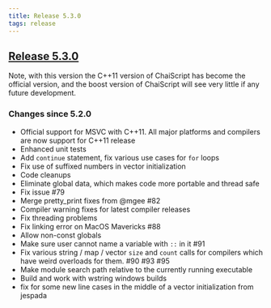 ```yaml
---
title: Release 5.3.0
tags: release
---
```

## [Release 5.3.0](https://github.com/ChaiScript/ChaiScript/releases/tag/Release-5.3.0 "Release 5.3.0")

Note, with this version the C++11 version of ChaiScript has become the official version, and the boost version of ChaiScript will see very little if any future development.

### Changes since 5.2.0

  * Official support for MSVC with C++11. All major platforms and compilers are now support for C++11 release
  * Enhanced unit tests
  * Add `continue` statement, fix various use cases for `for`  loops
  * Fix use of suffixed numbers in vector initialization
  * Code cleanups
  * Eliminate global data, which makes code more portable and thread safe
  * Fix issue #79
  * Merge pretty_print fixes from @mgee #82
  * Compiler warning fixes for latest compiler releases
  * Fix threading problems
  * Fix linking error on MacOS Mavericks #88
  * Allow non-const globals
  * Make sure user cannot name a variable with `::` in it #91
  * Fix various string / map / vector `size` and `count` calls for compilers which have weird overloads for them. #90 #93 #95
  * Make module search path relative to the currently running executable
  * Build and work with wstring windows builds
  * fix for some new line cases in the middle of a vector initialization from jespada



